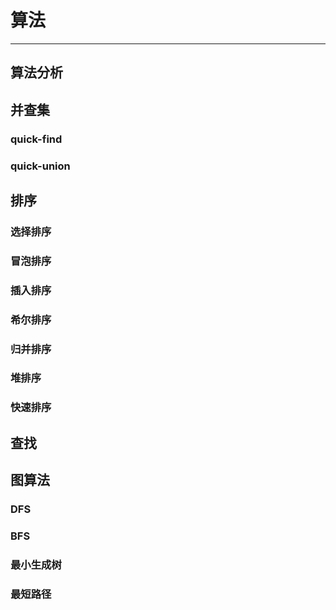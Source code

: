 # 算法

------



## 算法分析



## 并查集

### quick-find

### quick-union



















## 排序

### 选择排序

### 冒泡排序

### 插入排序

### 希尔排序

### 归并排序

### 堆排序

### 快速排序



















































## 查找

































## 图算法

### DFS





### BFS



### 最小生成树



### 最短路径

